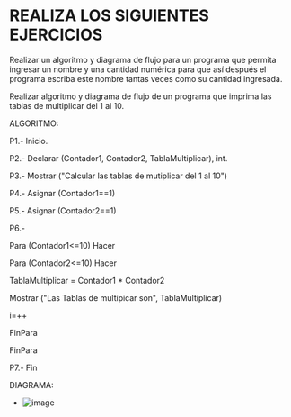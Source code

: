 # REALIZA LOS SIGUIENTES EJERCICIOS

Realizar un algoritmo y diagrama de flujo para un programa que permita ingresar un nombre y una cantidad numérica para que así después el programa escriba este nombre tantas veces como su cantidad ingresada.

Realizar algoritmo y diagrama de flujo de un programa que imprima las tablas de multiplicar del 1 al 10.

ALGORITMO:

P1.- Inicio.

P2.- Declarar (Contador1, Contador2, TablaMultiplicar), int.

P3.- Mostrar ("Calcular las tablas de mutiplicar del 1 al 10")

P4.- Asignar (Contador1==1)

P5.- Asignar (Contador2==1)

P6.- 

Para (Contador1<=10) Hacer
 
 Para (Contador2<=10) Hacer
  
  TablaMultiplicar = Contador1 * Contador2
  
   Mostrar ("Las Tablas de multipicar son", TablaMultiplicar)
  
   i=++
  
   FinPara
   
  FinPara
  
  P7.- Fin
  
  DIAGRAMA:
  
  * ![image](https://user-images.githubusercontent.com/103280092/165237640-9c312b25-2b1b-4f0d-b4a9-1c2f1ee48523.png)

  
  
  






